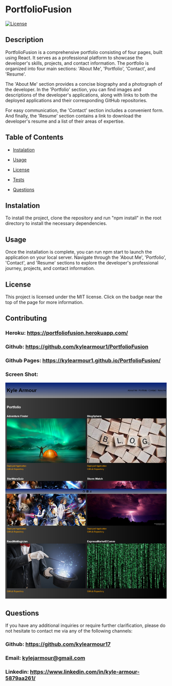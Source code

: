 # PortfolioFusion

    

  
  [![License](https://img.shields.io/badge/License-MIT-yellow.svg)](https://opensource.org/licenses/MIT)
  
  

  ## Description
PortfolioFusion is a comprehensive portfolio consisting of four pages, built using React. It serves as a professional platform to showcase the developer's skills, projects, and contact information. The portfolio is organized into four main sections: 'About Me', 'Portfolio', 'Contact', and 'Resume'.

The 'About Me' section provides a concise biography and a photograph of the developer. In the 'Portfolio' section, you can find images and descriptions of the developer's applications, along with links to both the deployed applications and their corresponding GitHub repositories.

For easy communication, the 'Contact' section includes a convenient form. And finally, the 'Resume' section contains a link to download the developer's resume and a list of their areas of expertise.


  ## Table of Contents

  - [Instalation](#instalation)
  
  - [Usage](#usage)

  - [License](#license)

  - [Tests](#tests)

  - [Questions](#questions)

  ## Instalation

  To install the project, clone the repository and run "npm install" in the root directory to install the necessary dependencies.


  ## Usage


  Once the installation is complete, you can run npm start to launch the application on your local server. Navigate through the 'About Me', 'Portfolio', 'Contact', and 'Resume' sections to explore the developer's professional journey, projects, and contact information.
  

  ## License 


  This project is licensed under the MIT license. Click on the badge near the top of the page for more information.
  



  ## Contributing 
   
   ### Heroku: https://portfoliofusion.herokuapp.com/
  ### Github:  https://github.com/kylearmour1/PortfolioFusion
  ### Github Pages: https://kylearmour1.github.io/PortfolioFusion/
  ### Screen Shot: 
  ![image](./src/assets/Screenshot%202023-05-24%20at%2014-48-36%20Full%20Stack%20Explorer.png)



 

  


  ## Questions
  If you have any additional inquiries or require further clarification, please do not hesitate to contact me via any of the following channels:

  
  ### Github: https://github.com/kylearmour17
  ### Email:  [kylejarmour@gmail.com](mailto:kylejarmour@gmail.com)
  ### Linkedin: https://www.linkedin.com/in/kyle-armour-5879aa261/

